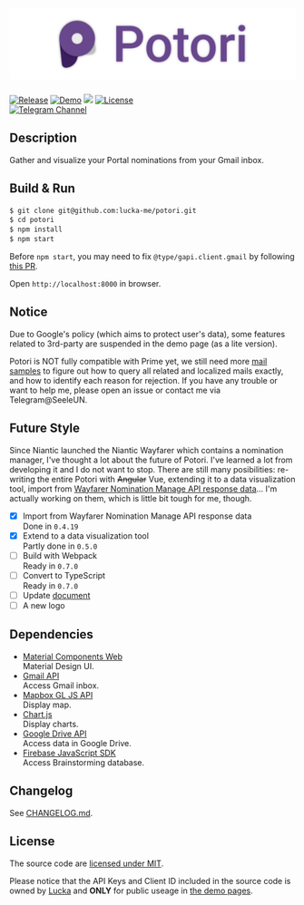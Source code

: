 # ![](./assets/title.png)

[![Release](https://img.shields.io/github/v/release/lucka-me/potori)](https://github.com/lucka-me/potori/releases/latest "Last release") [![Demo](https://img.shields.io/website?url=https%3A%2F%2Flucka.moe%2Fpotori)](https://lucka.moe/potori "Website") [![](https://img.shields.io/badge/author-Lucka-2578B5.svg)](https://lucka.moe "Blog") [![License](https://img.shields.io/github/license/lucka-me/potori)](./LICENSE "License")  
[![Telegram Channel](https://img.shields.io/badge/telegram-channel-37aee2)](https://t.me/potori "Telegram Channel")

## Description
Gather and visualize your Portal nominations from your Gmail inbox.

## Build & Run
```sh
$ git clone git@github.com:lucka-me/potori.git
$ cd potori
$ npm install
$ npm start
```

Before `npm start`, you may need to fix `@type/gapi.client.gmail` by following [this PR](https://github.com/DefinitelyTyped/DefinitelyTyped/pull/45380).

Open `http://localhost:8000` in browser.

## Notice
Due to Google's policy (which aims to protect user's data), some features related to 3rd-party are suspended in the demo page (as a lite version).

Potori is NOT fully compatible with Prime yet, we still need more [mail samples](./samples.md) to figure out how to query all related and localized mails exactly, and how to identify each reason for rejection. If you have any trouble or want to help me, please open an issue or contact me via Telegram@SeeleUN.

## Future Style
Since Niantic launched the Niantic Wayfarer which contains a nomination manager, I've thought a lot about the future of Potori. I've learned a lot from developing it and I do not want to stop. There are still many posibilities: re-writing the entire Potori with ~~Angular~~ Vue, extending it to a data visualization tool, import from [Wayfarer Nomination Manage API response data](https://wayfarer.nianticlabs.com/api/v1/vault/manage)... I'm actually working on them, which is little bit tough for me, though.

- [x] Import from Wayfarer Nomination Manage API response data  
  Done in `0.4.19`
- [x] Extend to a data visualization tool  
  Partly done in `0.5.0`
- [ ] Build with Webpack  
  Ready in `0.7.0`
- [ ] Convert to TypeScript  
  Ready in `0.7.0`
- [ ] Update [document](https://github.com/lucka-me/potori-docs)
- [ ] A new logo

## Dependencies
- [Material Components Web](https://github.com/material-components/material-components-web)  
  Material Design UI.
- [Gmail API](https://developers.google.com/gmail/api/)  
  Access Gmail inbox.
- [Mapbox GL JS API](https://docs.mapbox.com/mapbox-gl-js/overview/)  
  Display map.
- [Chart.js](https://www.chartjs.org)  
  Display charts.
- [Google Drive API](https://developers.google.com/drive/api/v3/about-sdk)  
  Access data in Google Drive.
- [Firebase JavaScript SDK](https://firebase.google.com/docs/web/setup)  
  Access Brainstorming database.

## Changelog
See [CHANGELOG.md](./CHANGELOG.md).

## License
The source code are [licensed under MIT](./LICENSE).

Please notice that the API Keys and Client ID included in the source code is owned by [Lucka](https://github.com/lucka-me) and **ONLY** for public useage in [the demo pages](http://lucka.moe/potori/).
